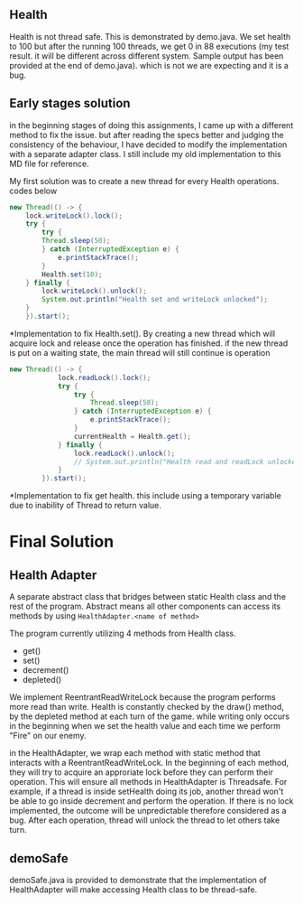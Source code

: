 ## Health

Health is not thread safe. This is demonstrated by demo.java. We set health to 100 but after the running 100 threads, we get 0 in 88 executions (my test result. it will be different across different system. Sample output has been provided at the end of demo.java). which is not we are expecting and it is a bug.

## Early stages solution

in the beginning stages of doing this assignments, I came up with a different method to fix the issue. but after reading the specs better and judging the consistency of the behaviour, I have decided to modify the implementation with a separate adapter class. I still include my old implementation to this MD file for reference.

My first solution was to create a new thread for every Health operations. codes below

```java
new Thread(() -> {
    lock.writeLock().lock();
    try {
        try {
        Thread.sleep(50);
        } catch (InterruptedException e) {
            e.printStackTrace();
        }
        Health.set(10);
    } finally {
        lock.writeLock().unlock();
        System.out.println("Health set and writeLock unlocked");
    }
    }).start();
```

\*Implementation to fix Health.set(). By creating a new thread which will acquire lock and release once the operation has finished. if the new thread is put on a waiting state, the main thread will still continue is operation

```java
new Thread(() -> {
            lock.readLock().lock();
            try {
                try {
                    Thread.sleep(50);
                } catch (InterruptedException e) {
                    e.printStackTrace();
                }
                currentHealth = Health.get();
            } finally {
                lock.readLock().unlock();
                // System.out.println("Health read and readLock unlocked");
            }
        }).start();
```

\*Implementation to fix get health. this include using a temporary variable due to inability of Thread to return value.

# Final Solution

## Health Adapter

A separate abstract class that bridges between static Health class and the rest of the program. Abstract means all other components can access its methods by using `HealthAdapter.<name of method>`

The program currently utilizing 4 methods from Health class.

-   get()
-   set()
-   decrement()
-   depleted()

We implement ReentrantReadWriteLock because the program performs more read than write. Health is constantly checked by the draw() method, by the depleted method at each turn of the game. while writing only occurs in the beginning when we set the health value and each time we perform "Fire" on our enemy.

in the HealthAdapter, we wrap each method with static method that interacts with a ReentrantReadWriteLock. In the beginning of each method, they will try to acquire an approriate lock before they can perform their operation. This will ensure all methods in HealthAdapter is Threadsafe. For example, if a thread is inside setHealth doing its job, another thread won't be able to go inside decrement and perform the operation. If there is no lock implemented, the outcome will be unpredictable therefore considered as a bug. After each operation, thread will unlock the thread to let others take turn.

## demoSafe

demoSafe.java is provided to demonstrate that the implementation of HealthAdapter will make accessing Health class to be thread-safe.

